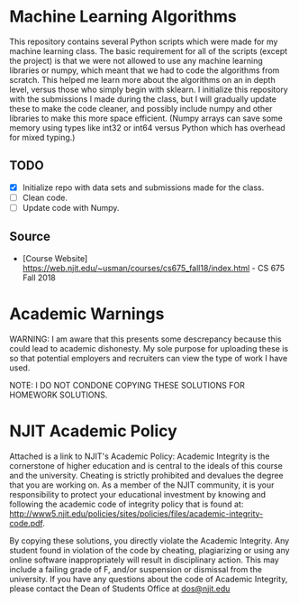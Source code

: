 # Machine Learning Algorithms

This repository contains several Python scripts which were made for my machine learning class. The basic requirement for all of the scripts (except the project) is that we were not allowed to use any machine learning libraries or numpy, which meant that we had to code the algorithms from scratch. This helped me learn more about the algorithms on an in depth level, versus those who simply begin with sklearn. I initialize this repository with the submissions I made during the class, but I will gradually update these to make the code cleaner, and possibly include numpy and other libraries to make this more space efficient. (Numpy arrays can save some memory using types like int32 or int64 versus Python which has overhead for mixed typing.)

## TODO
- [x] Initialize repo with data sets and submissions made for the class.
- [ ] Clean code.
- [ ] Update code with Numpy.

## Source

* [Course Website] https://web.njit.edu/~usman/courses/cs675_fall18/index.html - CS 675 Fall 2018 

# Academic Warnings

WARNING: I am aware that this presents some descrepancy because this could lead to academic dishonesty. My sole purpose for uploading these is so that potential employers and recruiters can view the type of work I have used.

NOTE: I DO NOT CONDONE COPYING THESE SOLUTIONS FOR HOMEWORK SOLUTIONS.

# NJIT Academic Policy
Attached is a link to NJIT's Academic Policy:
Academic Integrity is the cornerstone of higher education and is central to the ideals of this course and the university. Cheating is strictly prohibited and devalues the degree that you are working on. As a member of the NJIT community, it is your responsibility to protect your educational investment by knowing and following the academic code of integrity policy that is found at: http://www5.njit.edu/policies/sites/policies/files/academic-integrity-code.pdf.

By copying these solutions, you directly violate the Academic Integrity. Any student found in violation of the code by cheating, plagiarizing or using any online software inappropriately will result in disciplinary action. This may include a failing grade of F, and/or suspension or dismissal from the university. If you have any questions about the code of Academic Integrity, please contact the Dean of Students Office at dos@njit.edu
